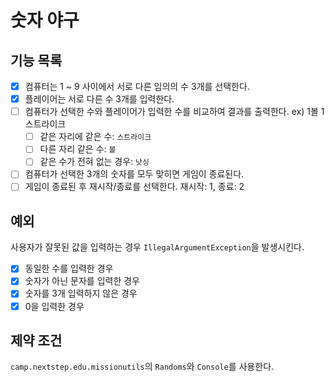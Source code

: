 # 숫자 야구

## 기능 목록

- [x] 컴퓨터는 1 ~ 9 사이에서 서로 다른 임의의 수 3개를 선택한다.
- [x] 플레이어는 서로 다른 수 3개를 입력한다.
- [ ] 컴퓨터가 선택한 수와 플레이어가 입력한 수를 비교하여 결과를 출력한다. ex) 1볼 1스트라이크
    - [ ] 같은 자리에 같은 수: `스트라이크`
    - [ ] 다른 자리 같은 수: `볼`
    - [ ] 같은 수가 전혀 없는 경우: `낫싱`
- [ ] 컴퓨터가 선택한 3개의 숫자를 모두 맞히면 게임이 종료된다.
- [ ] 게임이 종료된 후 재시작/종료를 선택한다. 재시작: 1, 종료: 2

## 예외

사용자가 잘못된 값을 입력하는 경우 `IllegalArgumentException`을 발생시킨다.

- [x] 동일한 수를 입력한 경우
- [x] 숫자가 아닌 문자를 입력한 경우
- [x] 숫자를 3개 입력하지 않은 경우
- [x] 0을 입력한 경우

## 제약 조건

`camp.nextstep.edu.missionutils`의 `Randoms`와 `Console`를 사용한다.